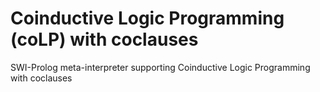 # Coinductive Logic Programming (coLP) with coclauses

SWI-Prolog meta-interpreter supporting Coinductive Logic Programming with coclauses